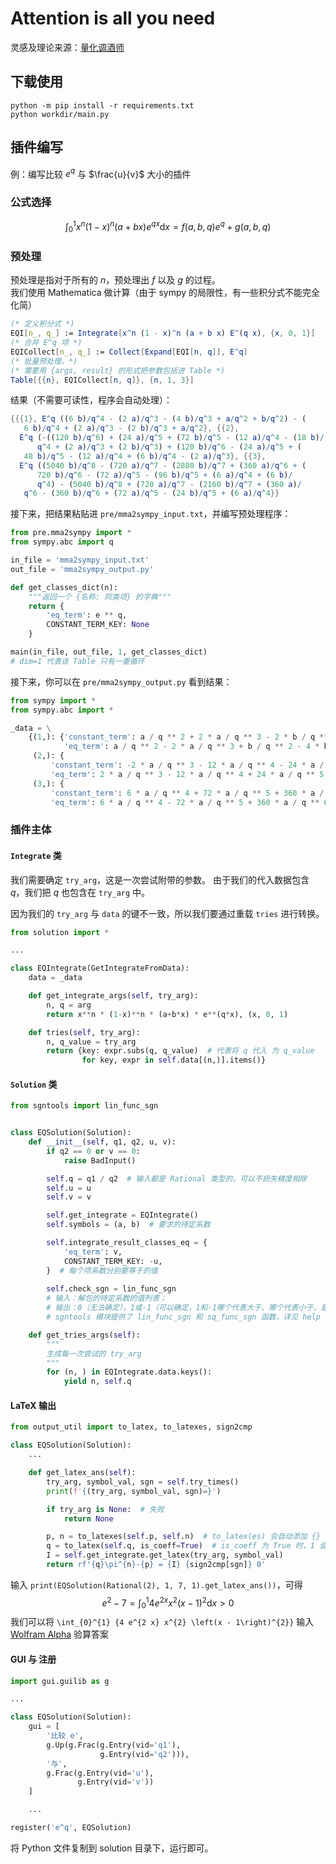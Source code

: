# Attention is all you need

灵感及理论来源：[量化调酒师](https://www.zhihu.com/people/plel)

## 下载使用

```shell
python -m pip install -r requirements.txt
python workdir/main.py
```

## 插件编写

例：编写比较 $e^q$ 与 $\frac{u}{v}$ 大小的插件

### 公式选择

$$\int_0^1 x^n (1-x)^n (a+bx) e^{qx} \mathrm{d} x=f(a, b, q)e^q+g(a, b, q)$$

### 预处理

预处理是指对于所有的 $n$，预处理出 $f$ 以及 $g$ 的过程。  
我们使用 Mathematica 做计算（由于 sympy 的局限性，有一些积分式不能完全化简）  

```mathematica
(* 定义积分式 *)
EQI[n_, q_] := Integrate[x^n (1 - x)^n (a + b x) E^(q x), {x, 0, 1}]
(* 合并 E^q 项 *)
EQICollect[n_, q_] := Collect[Expand[EQI[n, q]], E^q]
(* 批量预处理。*)
(* 需要用 {args, result} 的形式把参数包括进 Table *)
Table[{{n}, EQICollect[n, q]}, {n, 1, 3}]
```

结果（不需要可读性，程序会自动处理）：

```mathematica
{{{1}, E^q ((6 b)/q^4 - (2 a)/q^3 - (4 b)/q^3 + a/q^2 + b/q^2) - (
   6 b)/q^4 + (2 a)/q^3 - (2 b)/q^3 + a/q^2}, {{2}, 
  E^q (-((120 b)/q^6) + (24 a)/q^5 + (72 b)/q^5 - (12 a)/q^4 - (18 b)/
      q^4 + (2 a)/q^3 + (2 b)/q^3) + (120 b)/q^6 - (24 a)/q^5 + (
   48 b)/q^5 - (12 a)/q^4 + (6 b)/q^4 - (2 a)/q^3}, {{3}, 
  E^q ((5040 b)/q^8 - (720 a)/q^7 - (2880 b)/q^7 + (360 a)/q^6 + (
      720 b)/q^6 - (72 a)/q^5 - (96 b)/q^5 + (6 a)/q^4 + (6 b)/
      q^4) - (5040 b)/q^8 + (720 a)/q^7 - (2160 b)/q^7 + (360 a)/
   q^6 - (360 b)/q^6 + (72 a)/q^5 - (24 b)/q^5 + (6 a)/q^4}}
```

接下来，把结果粘贴进 `pre/mma2sympy_input.txt`，并编写预处理程序：

```py
from pre.mma2sympy import *
from sympy.abc import q

in_file = 'mma2sympy_input.txt'
out_file = 'mma2sympy_output.py'

def get_classes_dict(n):
    """返回一个 {名称: 同类项} 的字典"""
    return {
        'eq_term': e ** q,
        CONSTANT_TERM_KEY: None
    }

main(in_file, out_file, 1, get_classes_dict)
# dim=1 代表该 Table 只有一重循环
```

接下来，你可以在 `pre/mma2sympy_output.py` 看到结果：

```py
from sympy import *
from sympy.abc import *

_data = \
    {(1,): {'constant_term': a / q ** 2 + 2 * a / q ** 3 - 2 * b / q ** 3 - 6 * b / q ** 4,
            'eq_term': a / q ** 2 - 2 * a / q ** 3 + b / q ** 2 - 4 * b / q ** 3 + 6 * b / q ** 4},
     (2,): {
         'constant_term': -2 * a / q ** 3 - 12 * a / q ** 4 - 24 * a / q ** 5 + 6 * b / q ** 4 + 48 * b / q ** 5 + 120 * b / q ** 6,
         'eq_term': 2 * a / q ** 3 - 12 * a / q ** 4 + 24 * a / q ** 5 + 2 * b / q ** 3 - 18 * b / q ** 4 + 72 * b / q ** 5 - 120 * b / q ** 6},
     (3,): {
         'constant_term': 6 * a / q ** 4 + 72 * a / q ** 5 + 360 * a / q ** 6 + 720 * a / q ** 7 - 24 * b / q ** 5 - 360 * b / q ** 6 - 2160 * b / q ** 7 - 5040 * b / q ** 8,
         'eq_term': 6 * a / q ** 4 - 72 * a / q ** 5 + 360 * a / q ** 6 - 720 * a / q ** 7 + 6 * b / q ** 4 - 96 * b / q ** 5 + 720 * b / q ** 6 - 2880 * b / q ** 7 + 5040 * b / q ** 8}}

```

### 插件主体

#### `Integrate` 类

我们需要确定 `try_arg`，这是一次尝试附带的参数。
由于我们的代入数据包含 $q$，我们把 $q$ 也包含在 `try_arg` 中。

因为我们的 `try_arg` 与 `data` 的键不一致，所以我们要通过重载 `tries` 进行转换。

```py
from solution import *

...

class EQIntegrate(GetIntegrateFromData):
    data = _data

    def get_integrate_args(self, try_arg):
        n, q = arg
        return x**n * (1-x)**n * (a+b*x) * e**(q*x), (x, 0, 1)

    def tries(self, try_arg):
        n, q_value = try_arg
        return {key: expr.subs(q, q_value)  # 代表将 q 代入 为 q_value
                for key, expr in self.data[(n,)].items()}
```

#### `Solution` 类

```py
from sgntools import lin_func_sgn


class EQSolution(Solution):
    def __init__(self, q1, q2, u, v):
        if q2 == 0 or v == 0:
            raise BadInput()

        self.q = q1 / q2  # 输入都是 Rational 类型的，可以不损失精度相除
        self.u = u
        self.v = v

        self.get_integrate = EQIntegrate()
        self.symbols = (a, b)  # 要求的待定系数

        self.integrate_result_classes_eq = {
            'eq_term': v,
            CONSTANT_TERM_KEY: -u,
        }  # 每个项系数分别要等于的值
        
        self.check_sgn = lin_func_sgn
        # 输入：解包的待定系数的值列表；
        # 输出：0（无法确定），1或-1（可以确定，1和-1哪个代表大于、哪个代表小于，是可以互换的）
        # sgntools 模块提供了 lin_func_sgn 和 sq_func_sgn 函数，详见 help

    def get_tries_args(self):
        """
        生成每一次尝试的 try_arg
        """
        for (n, ) in EQIntegrate.data.keys():
            yield n, self.q
```

#### LaTeX 输出

```py
from output_util import to_latex, to_latexes, sign2cmp

class EQSolution(Solution):
    ...

    def get_latex_ans(self):
        try_arg, symbol_val, sgn = self.try_times()
        print(f'{(try_arg, symbol_val, sgn)=}')

        if try_arg is None:  # 失败
            return None

        p, n = to_latexes(self.p, self.n)  # to_latex(es) 会自动添加 {} 以防优先级混乱
        q = to_latex(self.q, is_coeff=True)  # is_coeff 为 True 时，1 会被忽略
        I = self.get_integrate.get_latex(try_arg, symbol_val)
        return rf'{q}\pi^{n}-{p} = {I} {sign2cmp[sgn]} 0'
```

输入 `print(EQSolution(Rational(2), 1, 7, 1).get_latex_ans())`，可得
$$e^{2}-{7} = \int_{0}^{1} {4 e^{2 x} x^{2} \left(x - 1\right)^{2}} \mathrm{d} {x} > 0$$
我们可以将 `\int_{0}^{1} {4 e^{2 x} x^{2} \left(x - 1\right)^{2}}` 输入 [Wolfram Alpha](https://wolframalpha.com) 验算答案

#### GUI 与 注册

```py
import gui.guilib as g

...

class EQSolution(Solution):
    gui = [
        '比较 e',
        g.Up(g.Frac(g.Entry(vid='q1'),
                    g.Entry(vid='q2'))),
        '与',
        g.Frac(g.Entry(vid='u'),
               g.Entry(vid='v'))
    ]

    ...

register('e^q', EQSolution)
```

将 Python 文件复制到 solution 目录下，运行即可。
